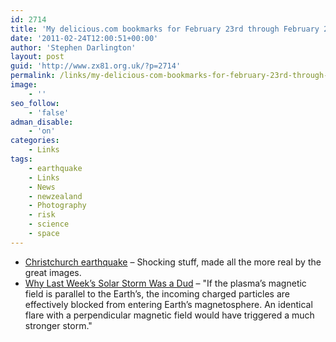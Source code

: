 ```yaml
---
id: 2714
title: 'My delicious.com bookmarks for February 23rd through February 24th'
date: '2011-02-24T12:00:51+00:00'
author: 'Stephen Darlington'
layout: post
guid: 'http://www.zx81.org.uk/?p=2714'
permalink: /links/my-delicious-com-bookmarks-for-february-23rd-through-february-24th.html
image:
    - ''
seo_follow:
    - 'false'
adman_disable:
    - 'on'
categories:
    - Links
tags:
    - earthquake
    - Links
    - News
    - newzealand
    - Photography
    - risk
    - science
    - space
---
```


- [Christchurch earthquake](http://www.boston.com/bigpicture/2011/02/christchurch_earthquake.html) – Shocking stuff, made all the more real by the great images.
- [Why Last Week’s Solar Storm Was a Dud](http://www.wired.com/wiredscience/2011/02/weak-solar-storm/?utm_source=feedburner&utm_medium=feed&utm_campaign=Feed:+wired/index+(Wired:+Index+3+(Top+Stories+2))&utm_content=Google+Reader) – "If the plasma’s magnetic field is parallel to the Earth’s, the incoming charged particles are effectively blocked from entering Earth’s magnetosphere. An identical flare with a perpendicular magnetic field would have triggered a much stronger storm."